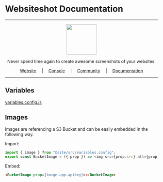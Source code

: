 # Websiteshot Documentation

<hr />

<div align="center">
    <a href="https://websiteshot.app/">
        <img src="https://websiteshot-docs.s3.eu-central-1.amazonaws.com/logopublicsmall.png" width="100">
    </a>
</div>

<div align="center">
<p>Never spend time again to create awesome screenshots of your websites.</p>
</div>

<div align="center">
<a style="margin: 1em;" href="https://websiteshot.app">Website</a> | <a style="margin: 1em;" href="https://console.websiteshot.app">Console</a> | <a style="margin: 1em;" href="https://github.com/websiteshot/community/discussions">Community</a> | <a style="margin: 1em;" href="https://docs.websiteshot.app">Documentation</a>
</div>

<hr />

## Variables

[variables.config.js](./src/variables.config.js)

## Images

Images are referencing a S3 Bucket and can be easily embedded in the following way.

Import:

```js
import { image } from "@site/src/variables.config";
export const BucketImage = ({ prop }) => <img src={prop.src} alt={prop.alt} />;
```

Embed:

```md
<BucketImage prop={image.app.apikey}></BucketImage>
```
